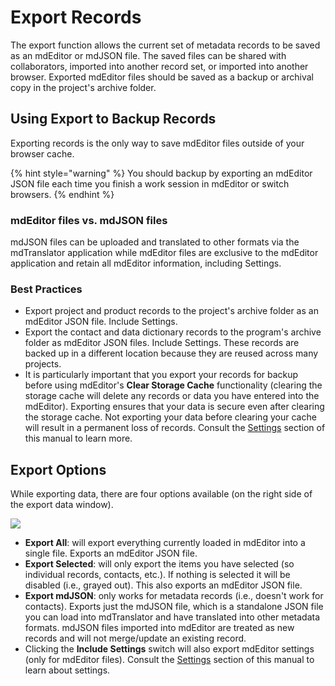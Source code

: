 # Export Records



The export function allows the current set of metadata records to be saved as an mdEditor or mdJSON file. The saved files can be shared with collaborators, imported into another record set, or imported into another browser. Exported mdEditor files should be saved as a backup or archival copy in the project's archive folder.

## **Using Export to Backup Records** <a href="#using-export-to-backup-records" id="using-export-to-backup-records"></a>

Exporting records is the only way to save mdEditor files outside of your browser cache.&#x20;

{% hint style="warning" %}
You should backup by exporting an mdEditor JSON file each time you finish a work session in mdEditor or switch browsers.
{% endhint %}

### mdEditor files vs. mdJSON files <a href="#mdeditor-files-vs-mdjson-files" id="mdeditor-files-vs-mdjson-files"></a>

mdJSON files can be uploaded and translated to other formats via the mdTranslator application while mdEditor files are exclusive to the mdEditor application and retain all mdEditor information, including Settings.

### **Best Practices** <a href="#best-practices" id="best-practices"></a>

* Export project and product records to the project's archive folder as an mdEditor JSON file. Include Settings.
* Export the contact and data dictionary records to the program's archive folder as mdEditor JSON files. Include Settings. These records are backed up in a different location because they are reused across many projects.&#x20;
* It is particularly important that you export your records for backup before using mdEditor's **Clear Storage Cache** functionality (clearing the storage cache will delete any records or data you have entered into the mdEditor). Exporting ensures that your data is secure even after clearing the storage cache. Not exporting your data before clearing your cache will result in a permanent loss of records. Consult the [Settings](broken-reference) section of this manual to learn more.

## Export Options <a href="#export-options" id="export-options"></a>

While exporting data, there are four options available (on the right side of the export data window).

![](broken-reference)

* **Export All**: will export everything currently loaded in mdEditor into a single file. Exports an mdEditor JSON file.
* **Export Selected**: will only export the items you have selected (so individual records, contacts, etc.). If nothing is selected it will be disabled (i.e., grayed out). This also exports an mdEditor JSON file.
* **Export mdJSON**: only works for metadata records (i.e., doesn't work for contacts). Exports just the mdJSON file, which is a standalone JSON file you can load into mdTranslator and have translated into other metadata formats. mdJSON files imported into mdEditor are treated as new records and will not merge/update an existing record.
* Clicking the **Include Settings** switch will also export mdEditor settings (only for mdEditor files). Consult the [Settings](broken-reference) section of this manual to learn about settings.
